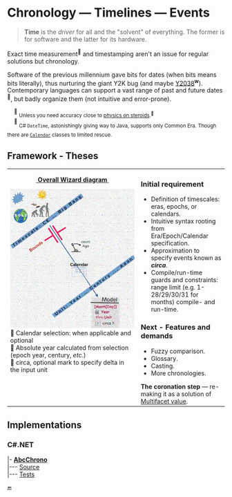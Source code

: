 # Chronology &mdash; Timelines &mdash; Events

> **Time** is the _driver_ for all and the "solvent" of everything. The former is for software and the latter for its hardware.

Exact time measurement<sup>🔬</sup> and timestamping aren't an issue for regular solutions but chronology.

Software of the previous millennium gave bits for dates (when bits means bits literally), thus nurturing the giant Y2K bug (and maybe [Y2038](https://en.wikipedia.org/wiki/Year_2038_problem)<sup><b>w</b></sup>).
Contemporary languages can support a vast range of past and future dates<sup>📆</sup>, but badly organize them (not intuitive and error-prone).

&nbsp;&nbsp;&nbsp;&nbsp;<sup>🔬</sup> <sub>Unless you need accuracy close to [physics on steroids](https://www.nobelprize.org/prizes/physics/2023/summary/).<sup>🔗</sup></sub>\
&nbsp;&nbsp;&nbsp;&nbsp;<sup>📆</sup> <sub>C# `DateTime`, astonishingly giving way to Java, supports only Common Era. Though there are [`Calendar`](https://learn.microsoft.com/en-us/dotnet/api/system.globalization.calendar) classes to limited rescue.</sub>

## Framework - Theses

<table><tr valign="top"><td width="60%">
<p align="center"><ins>&nbsp;<b>Overall Wizard diagram</b>&nbsp;</ins></p>
<picture><img alt="&nbsp;Model of Chrono Wizard" src="../../../README+/_rsc/img/Chrono/AbcChrono_GenPic.jpg"></picture><br />
📆 Calendar selection: when applicable and optional<br />
📱 Absolute year calculated from selection (epoch year, century, <i>etc</i>.)<br />
🔄 circa, optional mark to specify delta in the input unit
    </td><td>
 <h3>Initial requirement</h3>
<ul>
<li>Definition of timescales: eras, epochs, or calendars.</li>
<li>Intuitive syntax rooting from Era/Epoch/Calendar specification.</li>
<li>Approximation to specify events known as <b><i>circa</i></b>.</li>
<li>Compile/run-time guards and constraints:<br />range limit (e.g. 1-28/29/30/31 for months) compile- and run-time.</li>
</ul>
       <h3>Next - Features and demands </h3>
<ul>
<li>Fuzzy comparison.</li>
<li>Glossary.</li>
<li>Casting.</li>
<li>More chronologies.</li>
</ul>
<b>The coronation step</b> &mdash; re-making it as a solution of <a href="../MultifacetVal">Multifacet value</a>.
</td></tr></table>

## Implementations

### C#.NET

|- [**AbcChrono**](../../../src/TuttiFrutti/AbcChrono/README.md)\
|--- [Source](../../../src/TuttiFrutti/AbcChrono/)\
|--- [Tests](../../../src/TuttiFrutti/ExtensionsTests/Chrono/)

🔚
